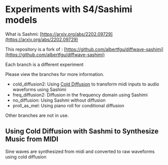 # Experiments with S4/Sashimi models

What is Sashmi: [https://arxiv.org/abs/2202.09729](https://arxiv.org/abs/2202.09729)

This repository is a fork of : [https://github.com/albertfgu/diffwave-sashimi](https://github.com/albertfgu/diffwave-sashimi)

Each branch is a different experiment

Please view the branches for more information.

- cold_diffusion2:  Using [Cold Diffusion](https://arxiv.org/abs/2208.09392) to transform midi inputs to audio waveforms using Sashimi
- freq_diffusion2: Diffusion in the frequency domain using Sashimi
- no_diffusion: Using Sashmi without diffusion
- proll_as_mel: Using piano roll for conditional diffusion

Other branches are not in use. 

## Using Cold Diffusion with Sashmi to Synthesize Music from MIDI

Sine waves are synthesized from midi and converted to raw waveforms using cold diffusion




